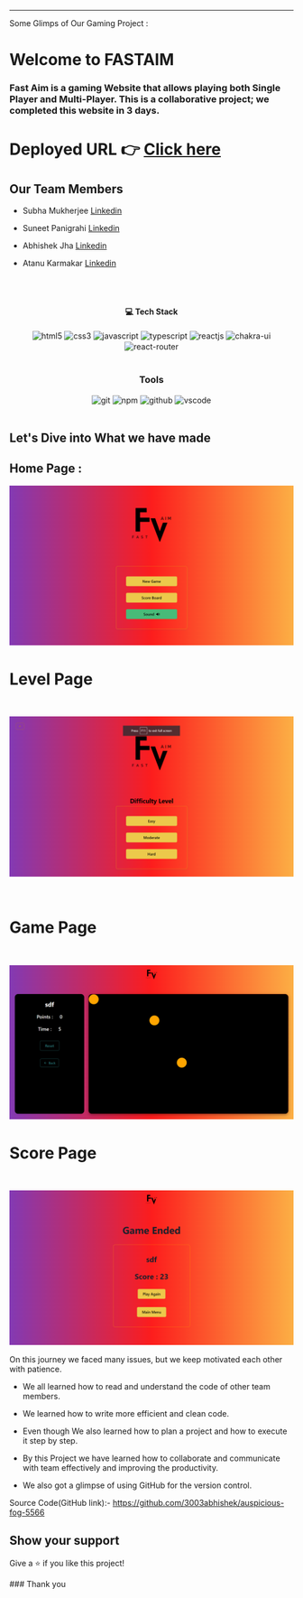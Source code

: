 ---
<!-- (https://user-images.githubusercontent.com/94675329/222920940-719d4c75-975c-4233-8292-5768d808edcf.png) -->


Some Glimps of Our Gaming Project :

# Welcome to FASTAIM

<h3>Fast Aim is a gaming Website that allows playing both Single Player and Multi-Player. This is a collaborative project; we completed this website in 3 days.</h3>

# Deployed URL 👉 [Click here](https://fast-aim-game.vercel.app/)

## Our Team Members

- Subha Mukherjee  [Linkedin](https://www.linkedin.com/in/subha-mukherjee-652a551ba/)

- Suneet Panigrahi [Linkedin](https://www.linkedin.com/in/suneetpanigrahi25/)

- Abhishek Jha [Linkedin](https://www.linkedin.com/in/abhishek-jha-430055231/)

- Atanu Karmakar [Linkedin](https://www.linkedin.com/in/atanu-karmakar-7ab110227/)
<br/>

<br/>
<h4 align="center">💻 Tech Stack</h4>
 <div align="center">
 <img src="https://img.shields.io/badge/html5-%23E34F26.svg?style=for-the-badge&logo=html5&logoColor=white" align="center" alt="html5">
 <img src = "https://img.shields.io/badge/css3-%231572B6.svg?style=for-the-badge&logo=css3&logoColor=white" align="center" alt="css3">
 <img src="https://img.shields.io/badge/javascript-%23323330.svg?style=for-the-badge&logo=javascript&logoColor=%23F7DF1E"  align="center" alt="javascript" />
 <img src="https://img.shields.io/badge/typescript-%23007ACC.svg?style=for-the-badge&logo=typescript&logoColor=white"  align="center" alt="typescript" />
 <img src="https://img.shields.io/badge/React-20232A?style=for-the-badge&logo=react&logoColor=61DAFB"  align="center" alt="reactjs" />
   <img src = "https://img.shields.io/badge/chakra ui-%234ED1C5.svg?style=for-the-badge&logo=chakraui&logoColor=white" align="center" alt="chakra-ui"/>
  <img src="https://img.shields.io/badge/React_Router-CA4245?style=for-the-badge&logo=react-router&logoColor=white"  align="center" alt="react-router" />
</div>
<br/>

<div align="center"><h3 align="center">Tools</h3> 
   <img src="https://img.shields.io/badge/netlify-%23000000.svg?style=for-the-badge&logo=netlify&logoColor=#00C7B7" align="center" alt="git"/>
  <img src = "https://img.shields.io/badge/NPM-%23000000.svg?style=for-the-badge&logo=npm&logoColor=white" align="center" alt="npm">
  <img src="https://img.shields.io/badge/GitHub-100000?style=for-the-badge&logo=github&logoColor=white"  align="center" alt="github"/>
   <img src="https://img.shields.io/badge/Visual%20Studio-5C2D91.svg?style=for-the-badge&logo=visual-studio&logoColor=white"  align="center" alt="vscode"/>
   
      
</div>
<br/>

## Let's Dive into What we have made

## Home Page :

![image](./frontend/src/Asset/Images/HomePage.png)
<br>

<h1>Level Page</h1>
<br>

![image](./frontend/src/Asset/Images/LevelPage.png)

<br>
<h1>Game Page</h1>
<br>

![image](./frontend/src/Asset/Images/GamePage.png)
<br>

<h1>Score Page</h1>
<br>

![image](./frontend/src/Asset/Images/ScorePage.png)
<br>

On this journey we faced many issues, but we keep motivated each other with patience.

- We all learned how to read and understand the code of other team members.

- We learned how to write more efficient and clean code.

- Even though We also learned how to plan a project and how to execute it step by step.

- By this Project we have learned how to collaborate and communicate with team effectively and improving the productivity.

- We also got a glimpse of using GitHub for the version control.

Source Code(GitHub link):- https://github.com/3003abhishek/auspicious-fog-5566

## Show your support

Give a ⭐ if you like this project!

### Thank you

